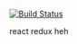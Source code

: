 [![Build Status](https://travis-ci.org/IgorCIs/Another-todo.svg?branch=master)](https://travis-ci.org/IgorCIs/Another-todo)

react redux heh
